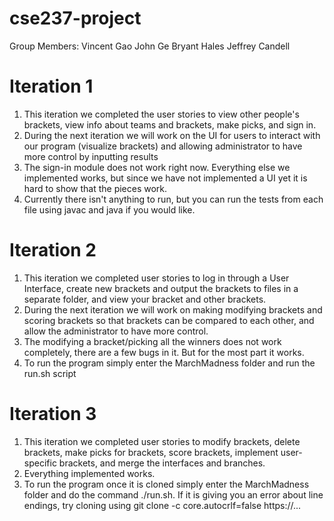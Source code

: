 # cse237-project
Group Members:
Vincent Gao
John Ge
Bryant Hales
Jeffrey Candell
<br>
# Iteration 1
1. This iteration we completed the user stories to view other people's brackets, view info about teams and brackets, make picks, and sign in.
2. During the next iteration we will work on the UI for users to interact with our program (visualize brackets) and allowing administrator to have more control by inputting results
3. The sign-in module does not work right now. Everything else we implemented works, but since we have not implemented a UI yet it is hard to show that the pieces work. 
4. Currently there isn't anything to run, but you can run the tests from each file using javac and java if you would like.

# Iteration 2
1. This iteration we completed user stories to log in through a User Interface, create new brackets and output the brackets to files in a separate folder, and view your bracket and other brackets.
2. During the next iteration we will work on making modifying brackets and scoring brackets so that brackets can be compared to each other, and allow the administrator to have more control.
3. The modifying a bracket/picking all the winners does not work completely, there are a few bugs in it. But for the most part it works.
4. To run the program simply enter the MarchMadness folder and run the run.sh script

# Iteration 3
1. This iteration we completed user stories to modify brackets, delete brackets, make picks for brackets, score brackets, implement user-specific brackets, and merge the interfaces and branches.
2. Everything implemented works.
3. To run the program once it is cloned simply enter the MarchMadness folder and do the command ./run.sh. If it is giving you an error about line endings, try cloning using git clone -c core.autocrlf=false https://...
